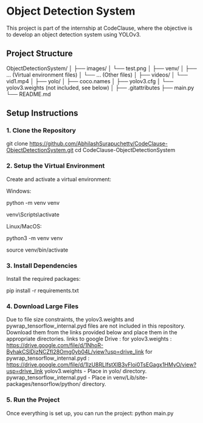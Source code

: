 # Object Detection System

This project is part of the internship at CodeClause, where the objective is to develop an object detection system using YOLOv3.

## Project Structure

ObjectDetectionSystem/
│
├── images/
│ └── test.png
│
├── venv/
│ ├── ... (Virtual environment files)
│ └── ... (Other files)
│
├── videos/
│ └── vid1.mp4
│
├── yolo/
│ ├── coco.names
│ ├── yolov3.cfg
│ └── yolov3.weights (not included, see below)
│
├── .gitattributes
├── main.py
└── README.md

## Setup Instructions

### 1. Clone the Repository

git clone https://github.com/AbhilashSurapuchetty/CodeClause-ObjectDetectionSystem.git
cd CodeClause-ObjectDetectionSystem 

### 2. Setup the Virtual Environment
Create and activate a virtual environment:

Windows:

python -m venv venv

venv\Scripts\activate

Linux/MacOS:

python3 -m venv venv

source venv/bin/activate

### 3. Install Dependencies

Install the required packages:

pip install -r requirements.txt

### 4. Download Large Files
Due to file size constraints, the yolov3.weights and pywrap_tensorflow_internal.pyd files are not included in this repository. Download them from the links provided below and place them in the appropriate directories.
links to google Drive : 
for yolov3.weights : https://drive.google.com/file/d/1NhoR-ByhakCSlDjzNCZfl28Omg0yb04L/view?usp=drive_link
for pywrap_tensorflow_internal.pyd : https://drive.google.com/file/d/1IzU8RLIfstXIB3vFloi0TsEGagx1HMyO/view?usp=drive_link
yolov3.weights - Place in yolo/ directory.
pywrap_tensorflow_internal.pyd - Place in venv/Lib/site-packages/tensorflow/python/ directory.

### 5. Run the Project
Once everything is set up, you can run the project:
python main.py
